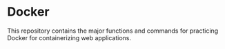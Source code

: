 # Docker
This repository contains the major functions and commands for practicing Docker for containerizing web applications.
